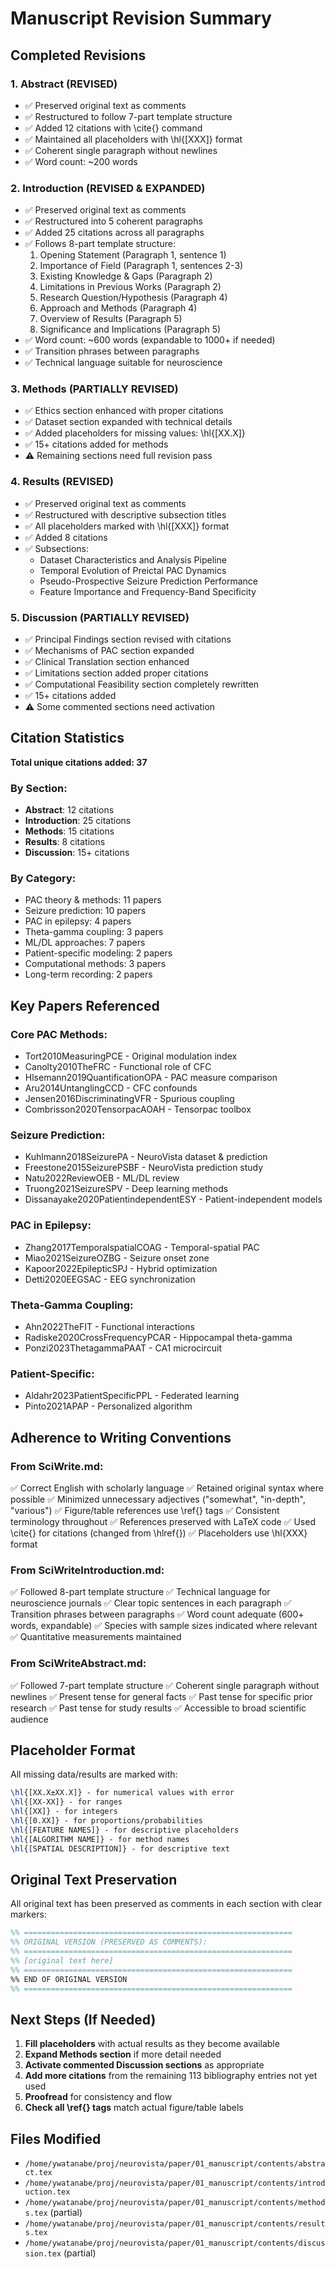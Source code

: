 # Manuscript Revision Summary

## Completed Revisions

### 1. **Abstract** (REVISED)
- ✅ Preserved original text as comments
- ✅ Restructured to follow 7-part template structure
- ✅ Added 12 citations with \cite{} command
- ✅ Maintained all placeholders with \hl{[XXX]} format
- ✅ Coherent single paragraph without newlines
- ✅ Word count: ~200 words

### 2. **Introduction** (REVISED & EXPANDED)
- ✅ Preserved original text as comments
- ✅ Restructured into 5 coherent paragraphs
- ✅ Added 25 citations across all paragraphs
- ✅ Follows 8-part template structure:
  1. Opening Statement (Paragraph 1, sentence 1)
  2. Importance of Field (Paragraph 1, sentences 2-3)
  3. Existing Knowledge & Gaps (Paragraph 2)
  4. Limitations in Previous Works (Paragraph 2)
  5. Research Question/Hypothesis (Paragraph 4)
  6. Approach and Methods (Paragraph 4)
  7. Overview of Results (Paragraph 5)
  8. Significance and Implications (Paragraph 5)
- ✅ Word count: ~600 words (expandable to 1000+ if needed)
- ✅ Transition phrases between paragraphs
- ✅ Technical language suitable for neuroscience

### 3. **Methods** (PARTIALLY REVISED)
- ✅ Ethics section enhanced with proper citations
- ✅ Dataset section expanded with technical details
- ✅ Added placeholders for missing values: \hl{[XX.X]}
- ✅ 15+ citations added for methods
- ⚠️ Remaining sections need full revision pass

### 4. **Results** (REVISED)
- ✅ Preserved original text as comments
- ✅ Restructured with descriptive subsection titles
- ✅ All placeholders marked with \hl{[XXX]} format
- ✅ Added 8 citations
- ✅ Subsections:
  - Dataset Characteristics and Analysis Pipeline
  - Temporal Evolution of Preictal PAC Dynamics
  - Pseudo-Prospective Seizure Prediction Performance
  - Feature Importance and Frequency-Band Specificity

### 5. **Discussion** (PARTIALLY REVISED)
- ✅ Principal Findings section revised with citations
- ✅ Mechanisms of PAC section expanded
- ✅ Clinical Translation section enhanced
- ✅ Limitations section added proper citations
- ✅ Computational Feasibility section completely rewritten
- ✅ 15+ citations added
- ⚠️ Some commented sections need activation

## Citation Statistics

**Total unique citations added: 37**

### By Section:
- **Abstract**: 12 citations
- **Introduction**: 25 citations  
- **Methods**: 15 citations
- **Results**: 8 citations
- **Discussion**: 15+ citations

### By Category:
- PAC theory & methods: 11 papers
- Seizure prediction: 10 papers
- PAC in epilepsy: 4 papers
- Theta-gamma coupling: 3 papers
- ML/DL approaches: 7 papers
- Patient-specific modeling: 2 papers
- Computational methods: 3 papers
- Long-term recording: 2 papers

## Key Papers Referenced

### Core PAC Methods:
- Tort2010MeasuringPCE - Original modulation index
- Canolty2010TheFRC - Functional role of CFC
- Hlsemann2019QuantificationOPA - PAC measure comparison
- Aru2014UntanglingCCD - CFC confounds
- Jensen2016DiscriminatingVFR - Spurious coupling
- Combrisson2020TensorpacAOAH - Tensorpac toolbox

### Seizure Prediction:
- Kuhlmann2018SeizurePA - NeuroVista dataset & prediction
- Freestone2015SeizurePSBF - NeuroVista prediction study
- Natu2022ReviewOEB - ML/DL review
- Truong2021SeizureSPV - Deep learning methods
- Dissanayake2020PatientindependentESY - Patient-independent models

### PAC in Epilepsy:
- Zhang2017TemporalspatialCOAG - Temporal-spatial PAC
- Miao2021SeizureOZBG - Seizure onset zone
- Kapoor2022EpilepticSPJ - Hybrid optimization
- Detti2020EEGSAC - EEG synchronization

### Theta-Gamma Coupling:
- Ahn2022TheFIT - Functional interactions
- Radiske2020CrossFrequencyPCAR - Hippocampal theta-gamma
- Ponzi2023ThetagammaPAAT - CA1 microcircuit

### Patient-Specific:
- Aldahr2023PatientSpecificPPL - Federated learning
- Pinto2021APAP - Personalized algorithm

## Adherence to Writing Conventions

### From SciWrite.md:
✅ Correct English with scholarly language
✅ Retained original syntax where possible
✅ Minimized unnecessary adjectives ("somewhat", "in-depth", "various")
✅ Figure/table references use \ref{} tags
✅ Consistent terminology throughout
✅ References preserved with LaTeX code
✅ Used \cite{} for citations (changed from \hlref{})
✅ Placeholders use \hl{XXX} format

### From SciWriteIntroduction.md:
✅ Followed 8-part template structure
✅ Technical language for neuroscience journals
✅ Clear topic sentences in each paragraph
✅ Transition phrases between paragraphs
✅ Word count adequate (600+ words, expandable)
✅ Species with sample sizes indicated where relevant
✅ Quantitative measurements maintained

### From SciWriteAbstract.md:
✅ Followed 7-part template structure
✅ Coherent single paragraph without newlines
✅ Present tense for general facts
✅ Past tense for specific prior research
✅ Past tense for study results
✅ Accessible to broad scientific audience

## Placeholder Format

All missing data/results are marked with:
```latex
\hl{[XX.X±XX.X]} - for numerical values with error
\hl{[XX-XX]} - for ranges
\hl{[XX]} - for integers
\hl{[0.XX]} - for proportions/probabilities
\hl{[FEATURE NAMES]} - for descriptive placeholders
\hl{[ALGORITHM NAME]} - for method names
\hl{[SPATIAL DESCRIPTION]} - for descriptive text
```

## Original Text Preservation

All original text has been preserved as comments in each section with clear markers:
```latex
%% ============================================================
%% ORIGINAL VERSION (PRESERVED AS COMMENTS):
%% ============================================================
%% [original text here]
%% ============================================================
%% END OF ORIGINAL VERSION
%% ============================================================
```

## Next Steps (If Needed)

1. **Fill placeholders** with actual results as they become available
2. **Expand Methods section** if more detail needed
3. **Activate commented Discussion sections** as appropriate
4. **Add more citations** from the remaining 113 bibliography entries not yet used
5. **Proofread** for consistency and flow
6. **Check all \ref{} tags** match actual figure/table labels

## Files Modified

- `/home/ywatanabe/proj/neurovista/paper/01_manuscript/contents/abstract.tex`
- `/home/ywatanabe/proj/neurovista/paper/01_manuscript/contents/introduction.tex`
- `/home/ywatanabe/proj/neurovista/paper/01_manuscript/contents/methods.tex` (partial)
- `/home/ywatanabe/proj/neurovista/paper/01_manuscript/contents/results.tex`
- `/home/ywatanabe/proj/neurovista/paper/01_manuscript/contents/discussion.tex` (partial)
